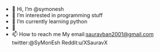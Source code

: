 - 👋 Hi, I’m @symonesh
- 👀 I’m interested in programming stuff  
- 🌱 I’m currently learning python 
- 💞️
- 📫 How to reach me 
My email:sauravban2001@gmail.com
twitter:@SyMonEsh
Reddit:u/XSauravX

<!---
That's all if u wanna cantact me use my email or anthing that's there 
--->
